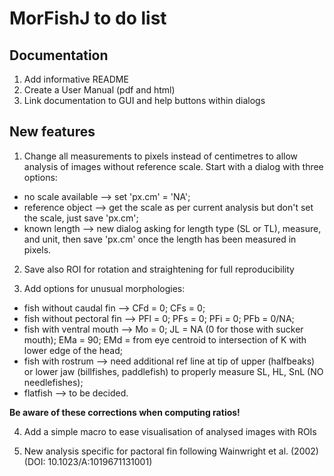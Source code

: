 # MorFishJ to do list

## Documentation

1. Add informative README
2. Create a User Manual (pdf and html)
3. Link documentation to GUI and help buttons within dialogs

## New features
1. Change all measurements to pixels instead of centimetres to allow analysis of images without reference scale. Start with a dialog with three options:
  - no scale available --> set 'px.cm' = 'NA';
  - reference object --> get the scale as per current analysis but don't set the scale, just save 'px.cm';
  - known length --> new dialog asking for length type (SL or TL), measure, and unit, then save 'px.cm' once the length has been measured in pixels.

2. Save also ROI for rotation and straightening for full reproducibility

3. Add options for unusual morphologies:
  - fish without caudal fin --> CFd = 0; CFs = 0;
  - fish without pectoral fin --> PFl = 0; PFs = 0; PFi = 0; PFb = 0/NA;
  - fish with ventral mouth --> Mo = 0; JL = NA (0 for those with sucker mouth); EMa = 90; EMd = from eye centroid to intersection of K with lower edge of the head;
  - fish with rostrum --> need additional ref line at tip of upper (halfbeaks) or lower jaw (billfishes, paddlefish) to properly measure SL, HL, SnL (NO needlefishes);
  - flatfish --> to be decided.
  
**Be aware of these corrections when computing ratios!**

4. Add a simple macro to ease visualisation of analysed images with ROIs

5. New analysis specific for pactoral fin following Wainwright et al. (2002) (DOI: 10.1023/A:1019671131001)
